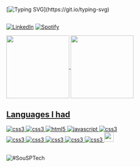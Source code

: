 [![Typing SVG](https://readme-typing-svg.herokuapp.com/?color=(0,255,255)&size=45&center=true&vCenter=true&width=1000&lines=Hi,+My+Name+Is+Kevin+DS+Wesselka;I'm+20+Years+Old;Be+Welcome+To+Browse+Here!)](https://git.io/typing-svg)
 
 ##
 
[![LinkedIn](https://img.shields.io/badge/LinkedIn-0077B5?style=for-the-badge&logo=linkedin&logoColor=white)](https://www.linkedin.com/in/kevin-s-wesselka-systems-developer/)
[![Spotify](https://img.shields.io/badge/Spotify-1ED760?&style=for-the-badge&logo=spotify&logoColor=white)](https://open.spotify.com/user/31dny5pldkkpjgixwi4fdcovyn5m](https://open.spotify.com/user/31lx4ctckypv2c6rur2oifghw3ri?si=WBUBH7bxRoCa5U_bvyM6EA))

<span style= "display: flex; flex-direction: row;">
<a href="https://github.com/LeehXD">
  <a href="[https://github.com/kevinDSWesselka](https://github.com/KevinDSWesselka)">
   <img height="165px"   align="center" src="https://github-readme-stats.vercel.app/api?username=KevinDSWesselka&show_icons=true&theme=react&include_all_commits=true&count_private=true"/>
  <img height="165px" align="center" src="https://github-readme-stats.vercel.app/api/top-langs/?username=KevinDSWesselka&layout=compact&langs_count=7&theme=react" />
 </span>

  ## Languages I had

<div style="display: inline_block">
 
<img aling="center" alt="css3" src="https://img.shields.io/badge/java-%23ED8B00.svg?style=for-the-badge&logo=openjdk&logoColor=white" />
<img aling="center" alt="css3" src="https://img.shields.io/badge/python-3670A0?style=for-the-badge&logo=python&logoColor=ffdd54" />
<img aling="center" alt="html5" src="https://img.shields.io/badge/HTML5-E34F26?style=for-the-badge&logo=html5&logoColor=white" />
<img aling="center" alt="javascript" src="https://img.shields.io/badge/JavaScript-F7DF1E?style=for-the-badge&logo=javascript&logoColor=black" />
<img aling="center" alt="css3" src="https://img.shields.io/badge/MySQL-00000F?style=for-the-badge&logo=mysql&logoColor=white" /><br>
<img aling="center" alt="css3" src="https://img.shields.io/badge/C%23-239120?style=for-the-badge&logo=c-sharp&logoColor=white" />
<img aling="center" alt="css3" src="https://img.shields.io/badge/Arduino_IDE-00979D?style=for-the-badge&logo=arduino&logoColor=white" />
<img aling="center" alt="css3" src="https://img.shields.io/badge/Figma-F24E1E?style=for-the-badge&logo=figma&logoColor=white" />
<img aling="center" alt="css3" src="https://img.shields.io/badge/Node.js-43853D?style=for-the-badge&logo=node.js&logoColor=white" />
<img aling="center" alt="css3" src="https://img.shields.io/badge/CSS3-1572B6?style=for-the-badge&logo=css3&logoColor=white" />
<a title="Ranger in Trailhead" href="https://www.salesforce.com/trailblazer/profile/KevinDSWesselka"><img aling="center" style=" height: 25px" alt="css3" src="https://logosmarcas.net/wp-content/uploads/2020/11/Salesforce-Simbolo.png" /><a/>
</div>
<br><p/>
 <img src="https://user-images.githubusercontent.com/53584776/222942742-87571e60-5cd6-454a-ac29-55a4dc771327.jpg" alt="#SouSPTech">
